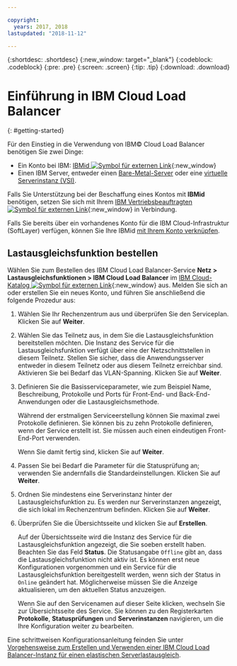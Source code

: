 ```yaml
---

copyright:
  years: 2017, 2018
lastupdated: "2018-11-12"

---
```


{:shortdesc: .shortdesc}
{:new_window: target="_blank"}
{:codeblock: .codeblock}
{:pre: .pre}
{:screen: .screen}
{:tip: .tip}
{:download: .download}


# Einführung in IBM Cloud Load Balancer
{: #getting-started}

Für den Einstieg in die Verwendung von IBM© Cloud Load Balancer benötigen Sie zwei Dinge:

* Ein Konto bei IBM: [IBMid ![Symbol für externen Link](../../icons/launch-glyph.svg "Symbol für externen Link")](https://www.ibm.com/account/us-en/signup/register.html){:new_window}
* Einen IBM Server, entweder einen [Bare-Metal-Server](/docs/bare-metal?topic=bare-metal-about) oder eine [virtuelle Serverinstanz (VSI)](/docs/vsi-is?topic=virtual-servers-is-gettingstartedvsigen#gettingstartedvsigen).

Falls Sie Unterstützung bei der Beschaffung eines Kontos mit **IBMid** benötigen, setzen Sie sich mit Ihrem [IBM Vertriebsbeauftragten ![Symbol für externen Link](../../icons/launch-glyph.svg "Symbol für externen Link")](https://www.ibm.com/cloud-computing/bluemix/contact-us){:new_window} in Verbindung.

Falls Sie bereits über ein vorhandenes Konto für die IBM Cloud-Infrastruktur (SoftLayer) verfügen, können Sie Ihre IBMid [mit Ihrem Konto verknüpfen](/docs/account?topic=account-unifyingaccounts).

## Lastausgleichsfunktion bestellen

Wählen Sie zum Bestellen des IBM Cloud Load Balancer-Service **Netz > Lastausgleichsfunktionen > IBM Cloud Load Balancer** im [IBM Cloud-Katalog ![Symbol für externen Link](../../icons/launch-glyph.svg "Symbol für externen Link")](https://console.bluemix.net/catalog/infrastructure/load-balancer-group){:new_window} aus. Melden Sie sich an oder erstellen Sie ein neues Konto, und führen Sie anschließend die folgende Prozedur aus:

1. Wählen Sie Ihr Rechenzentrum aus und überprüfen Sie den Serviceplan. Klicken Sie auf **Weiter**.
2. Wählen Sie das Teilnetz aus, in dem Sie die Lastausgleichsfunktion bereitstellen möchten. Die Instanz des Service für die Lastausgleichsfunktion verfügt über eine der Netzschnittstellen in diesem Teilnetz. Stellen Sie sicher, dass die Anwendungsserver entweder in diesem Teilnetz oder aus diesem Teilnetz erreichbar sind. Aktivieren Sie bei Bedarf das VLAN-Spanning. Klicken Sie auf **Weiter**.
3. Definieren Sie die Basisserviceparameter, wie zum Beispiel Name, Beschreibung, Protokolle und Ports für Front-End- und Back-End-Anwendungen oder die Lastausgleichsmethode.

	Während der erstmaligen Serviceerstellung können Sie maximal zwei Protokolle definieren. Sie können bis zu zehn Protokolle definieren, wenn der Service erstellt ist. Sie müssen auch einen eindeutigen Front-End-Port verwenden.

	Wenn Sie damit fertig sind, klicken Sie auf **Weiter**.

4. Passen Sie bei Bedarf die Parameter für die Statusprüfung an; verwenden Sie andernfalls die Standardeinstellungen. Klicken Sie auf **Weiter**.
5. Ordnen Sie mindestens eine Serverinstanz hinter der Lastausgleichsfunktion zu. Es werden nur Serverinstanzen angezeigt, die sich lokal im Rechenzentrum befinden. Klicken Sie auf **Weiter**.
6. Überprüfen Sie die Übersichtsseite und klicken Sie auf **Erstellen**.

	Auf der Übersichtsseite wird die Instanz des Service für die Lastausgleichsfunktion angezeigt, die Sie soeben erstellt haben. Beachten Sie das Feld **Status**. Die Statusangabe `Offline` gibt an, dass die Lastausgleichsfunktion nicht aktiv ist. Es können erst neue Konfigurationen vorgenommen und ein Service für die Lastausgleichsfunktion bereitgestellt werden, wenn sich der Status in `Online` geändert hat. Möglicherweise müssen Sie die Anzeige aktualisieren, um den aktuellen Status anzuzeigen.

	Wenn Sie auf den Servicenamen auf dieser Seite klicken, wechseln Sie zur Übersichtsseite des Service. Sie können zu den Registerkarten **Protokolle**, **Statusprüfungen** und **Serverinstanzen** navigieren, um die Ihre Konfiguration weiter zu bearbeiten.

Eine schrittweisen Konfigurationsanleitung feinden Sie unter [Vorgehensweise zum Erstellen und Verwenden einer IBM Cloud Load Balancer-Instanz für einen elastischen Serverlastausgleich](/docs/infrastructure/loadbalancer-service?topic=loadbalancer-service-creating-and-using-an-ibm-cloud-load-balancer-for-elastic-server-load-balancing).
